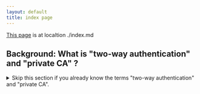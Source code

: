 ```yaml
---
layout: default
title: index page
---
```


[This page](./index.md) is at localtion ./index.md


Background: What is "two-way authentication" and "private CA" ?
-------------

<details>
<summary>Skip this section if you already know the terms "two-way authentication" and "private CA".</summary>


One-way authentication is the most familiar model: that's the system of provable trust that allows the green lock followed by *https://...* to be displayed in the browser address bar.  The magic of [public cryptography](https://en.wikipedia.org/wiki/Public-key_cryptography) makes possible the system whereby a client requests a URL, and then receives authentication data from a server saying "I am the one allowed to serve this URL", and it is believable be\
cause a CA (certificate authority) will vouch for it.  Of course the response URL had better match the requested URL -  otherwise you may be p*wned!

Two way authentication is an additional step where the server also receives authentication data from the client.  However, there are some subtle differences.  Firstly, instead of a URL it is an ID which is being verified.  Secondly,  the server does not request the ID first - the client initiates contact and then the server verifies that the client ID is on a list of allowed clients.  Nevertheless, the core algorithms behind authenticating the ID and aut\
henticating the URL are the same, and most (but not all) of the procedural glue is the same.  This additional step is also called "client side verification"

Last but not least, two-way authentication is for situations where the servers and clients which will be communicating with each other are known in advance at the time the certificates are issued.  Therefore two-way authentication is not applicable to general public browsing.  Two-way authentication is a niche use case for secure, closed membership systems.

A private CA is also created for use on a secure, closed membership system.  A private CA is not globally known.  A private CA and two-way authentication are well suited to each other because they handle the same niche use case.

</details>

